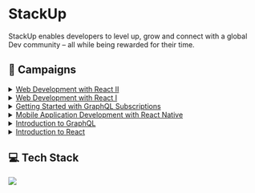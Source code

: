 # StackUp

StackUp enables developers to level up, grow and connect with a global Dev community – all while being rewarded for their time.

## 🔗 Campaigns

<details>
  <summary><a href="https://app.stackup.dev/campaign_page/web-development-with-react-ii">Web Development with React II</a></summary>

  - [x] [Calculator App (React)](Web%20Development%20with%20React%20II/calculator-app) - [aabuhasan-calculator-app](https://aabuhasan-calculator-app.web.app)
  - [x] [Multiple Stopwatches (React)](Web%20Development%20with%20React%20II/stopwatch-app) - [aabuhasan-stopwatch-app](https://aabuhasan-stopwatch-app.web.app)
  - [x] [Planner App (React)](Web%20Development%20with%20React%20II/planner-app) - [aabuhasan-planner-app](https://aabuhasan-planner-app.web.app)
</details>

<details>
  <summary><a href="https://app.stackup.dev/campaign_page/web-development-with-react-i">Web Development with React I</a></summary>

  - [x] [Photo Gallery App](Web%20Development%20with%20React%20I/photo-gallery-app) - [aabuhasan-photo-gallery-app](https://aabuhasan-photo-gallery-app.web.app) 
  - [x] [Kanban App](Web%20Development%20with%20React%20I/kanban-app) - [aabuhasan-kanban-app](https://aabuhasan-kanban-app.web.app)
  - [x] [Multimedia Application](Web%20Development%20with%20React%20I/multimedia-app) - [aabuhasan-multimedia-app](https://aabuhasan-multimedia-app.web.app)
</details>

<details>
  <summary><a href="https://app.stackup.dev/campaign_page/getting-started-with-graphql-subscriptions">Getting Started with GraphQL Subscriptions</a></summary>

  - [x] [Build a GraphQL Subscription Server](Getting%20Started%20with%20GraphQL%20Subscriptions/graphql-subscription/graphql_fundamentals)
  - [x] [GraphQL Subscriptions with React](Getting%20Started%20with%20GraphQL%20Subscriptions/graphql-subscription/graphql-app)
</details>

<details>
  <summary><a href="https://app.stackup.dev/campaign_page/mobile-application-development-with-react-native">Mobile Application Development with React Native</a></summary>

  - [x] Getting Started with React Native
  - [x] [Login Application with React Native](Mobile%20Application%20Development%20with%20React%20Native/react-login-app/login-app)
  - [x] [Furniture Application with React Native](Mobile%20Application%20Development%20with%20React%20Native/react-login-app/furniture-app)
  - [x] [Blog Application with React Native](Mobile%20Application%20Development%20with%20React%20Native/react-login-app/blog-app)
</details>

<details>
  <summary><a href="https://app.stackup.dev/campaign_page/introduction-to-graphql">Introduction to GraphQL</a></summary>

  - [x] Getting Started with GraphQL
  - [x] [Fundamentals of GraphQL](Introduction%20to%20GraphQL/intro_to_graphql) 
  - [ ] GraphQL with REST API
</details>

<details>
  <summary><a href="https://app.stackup.dev/campaign_page/introduction-to-react">Introduction to React</a></summary>
  
  - [x] [Getting Started with React](Introduction%20to%20React/counter-app)
  - [ ] Our Very First React App
  - [ ] Navigation with React Router
  - [ ] Recipe Web App
</details>

## :computer: Tech Stack

<p align="left">
  <a href="https://skillicons.dev">
    <img src="https://skillicons.dev/icons?i=git,vscode,nodejs,html,css,js,react,graphql,firebase&theme=light" />
  </a>
</p>
